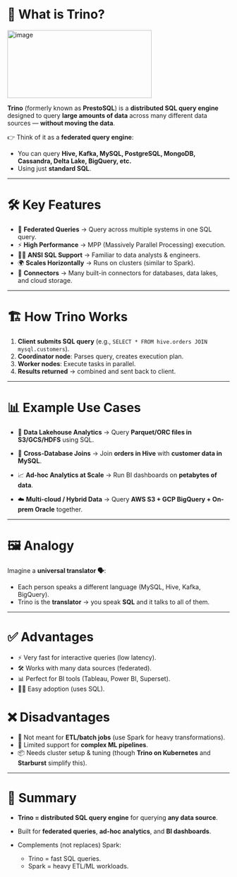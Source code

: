# 🚀 **What is Trino?**
<img width="327" height="154" alt="image" src="https://github.com/user-attachments/assets/348e4451-707a-4415-8c7f-0a836ba4e032" />

**Trino** (formerly known as **PrestoSQL**) is a **distributed SQL query engine** designed to query **large amounts of data** across many different data sources — **without moving the data**.

👉 Think of it as a **federated query engine**:

* You can query **Hive, Kafka, MySQL, PostgreSQL, MongoDB, Cassandra, Delta Lake, BigQuery, etc.**
* Using just **standard SQL**.

---

# 🛠️ **Key Features**

* 🔗 **Federated Queries** → Query across multiple systems in one SQL query.
* ⚡ **High Performance** → MPP (Massively Parallel Processing) execution.
* 🧑‍💻 **ANSI SQL Support** → Familiar to data analysts & engineers.
* 🌍 **Scales Horizontally** → Runs on clusters (similar to Spark).
* 🔌 **Connectors** → Many built-in connectors for databases, data lakes, and cloud storage.

---

# 🏗️ **How Trino Works**

1. **Client submits SQL query** (e.g., `SELECT * FROM hive.orders JOIN mysql.customers`).
2. **Coordinator node**: Parses query, creates execution plan.
3. **Worker nodes**: Execute tasks in parallel.
4. **Results returned** → combined and sent back to client.

---

# 📊 **Example Use Cases**

* 🔎 **Data Lakehouse Analytics**
  → Query **Parquet/ORC files in S3/GCS/HDFS** using SQL.

* 🔗 **Cross-Database Joins**
  → Join **orders in Hive** with **customer data in MySQL**.

* 📈 **Ad-hoc Analytics at Scale**
  → Run BI dashboards on **petabytes of data**.

* ☁️ **Multi-cloud / Hybrid Data**
  → Query **AWS S3 + GCP BigQuery + On-prem Oracle** together.

---

# 🖼️ **Analogy**

Imagine a **universal translator 🗣️**:

* Each person speaks a different language (MySQL, Hive, Kafka, BigQuery).
* Trino is the **translator** → you speak **SQL** and it talks to all of them.

---

# ✅ **Advantages**

* ⚡ Very fast for interactive queries (low latency).
* 🛠️ Works with many data sources (federated).
* 📊 Perfect for BI tools (Tableau, Power BI, Superset).
* 🧑‍💻 Easy adoption (uses SQL).

# ❌ **Disadvantages**

* 🚫 Not meant for **ETL/batch jobs** (use Spark for heavy transformations).
* 🚧 Limited support for **complex ML pipelines**.
* 📦 Needs cluster setup & tuning (though **Trino on Kubernetes** and **Starburst** simplify this).

---

# 📌 **Summary**

* **Trino = distributed SQL query engine** for querying **any data source**.
* Built for **federated queries**, **ad-hoc analytics**, and **BI dashboards**.
* Complements (not replaces) Spark:

  * Trino = fast SQL queries.
  * Spark = heavy ETL/ML workloads.
